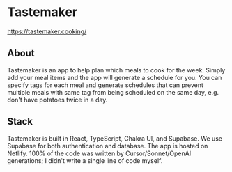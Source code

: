 # Tastemaker

https://tastemaker.cooking/

## About
Tastemaker is an app to help plan which meals to cook for the week. Simply add your
meal items and the app will generate a schedule for you. You can specify tags
for each meal and generate schedules that can prevent multiple meals with same
tag from being scheduled on the same day, e.g. don't have potatoes twice in a day.

## Stack
Tastemaker is built in React, TypeScript, Chakra UI, and Supabase. We use
Supabase for both authentication and database. The app is hosted on Netlify.
100% of the code was written by Cursor/Sonnet/OpenAI generations; I didn't 
write a single line of code myself.